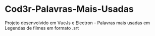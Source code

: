 # Cod3r-Palavras-Mais-Usadas
Projeto desenvolvido em VueJs e Electron - Palavras mais usadas em Legendas de filmes em formato .srt
